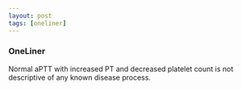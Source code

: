 ```yaml
---
layout: post
tags: [oneliner]
---
```



### OneLiner

Normal aPTT with increased PT and decreased platelet count is not descriptive of any known disease process.
